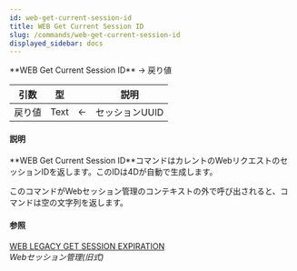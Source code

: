 ```yaml
---
id: web-get-current-session-id
title: WEB Get Current Session ID
slug: /commands/web-get-current-session-id
displayed_sidebar: docs
---
```


<!--REF #_command_.WEB Get Current Session ID.Syntax-->**WEB Get Current Session ID**  -> 戻り値<!-- END REF-->
<!--REF #_command_.WEB Get Current Session ID.Params-->
| 引数 | 型 |  | 説明 |
| --- | --- | --- | --- |
| 戻り値 | Text | &larr; | セッションUUID |

<!-- END REF-->

#### 説明 

<!--REF #_command_.WEB Get Current Session ID.Summary-->**WEB Get Current Session ID**コマンドはカレントのWebリクエストのセッションIDを返します。<!-- END REF-->このIDは4Dが自動で生成します。 

このコマンドがWebセッション管理のコンテキストの外で呼び出されると、コマンドは空の文字列を返します。

#### 参照 

[WEB LEGACY GET SESSION EXPIRATION](web-legacy-get-session-expiration.md)  
*Webセッション管理(旧式)*  